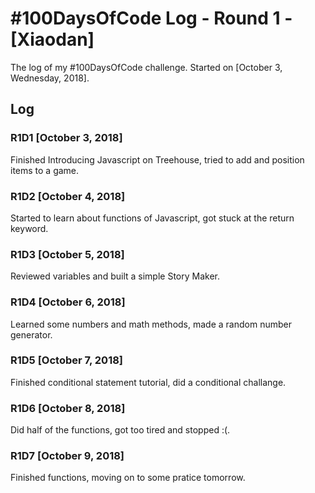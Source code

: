 # #100DaysOfCode Log - Round 1 - [Xiaodan]

The log of my #100DaysOfCode challenge. Started on [October 3, Wednesday, 2018].

## Log

### R1D1 [October 3, 2018]
Finished Introducing Javascript on Treehouse, tried to add and position items to a game.

### R1D2 [October 4, 2018]
Started to learn about functions of Javascript, got stuck at the return keyword.

### R1D3 [October 5, 2018]
Reviewed variables and built a simple Story Maker.

### R1D4 [October 6, 2018]
Learned some numbers and math methods, made a random number generator.

### R1D5 [October 7, 2018]
Finished conditional statement tutorial, did a conditional challange.

### R1D6 [October 8, 2018]
Did half of the functions, got too tired and stopped :(.

### R1D7 [October 9, 2018]
Finished functions, moving on to some pratice tomorrow.
